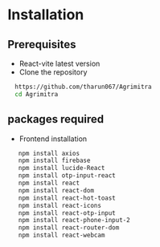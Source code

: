 # Installation

## Prerequisites
- React-vite latest version
- Clone the repository
```bash
  https://github.com/tharun067/Agrimitra
  cd Agrimitra
```
## packages required
- Frontend installation
```bash
   npm install axios
   npm install firebase 
   npm install lucide-React
   npm install otp-input-react
   npm install react
   npm install react-dom
   npm install react-hot-toast
   npm install react-icons
   npm install react-otp-input
   npm install react-phone-input-2
   npm install react-router-dom
   npm install react-webcam

```